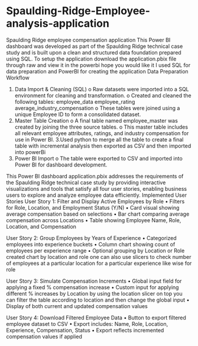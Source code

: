 # Spaulding-Ridge-Employee-analysis-application
Spaulding Ridge employee compensation application 
This Power BI dashboard was developed as part of the Spaulding Ridge technical case study and is built upon a clean and structured data foundation prepared using SQL. To setup the application download the application.pbix file through raw and view it in the powerbi hope you would like it
I used SQL for data preparation and PowerBI for creating the application
Data Preparation Workflow
1.	Data Import & Cleaning (SQL)
o	Raw datasets were imported into a SQL environment for cleaning and transformation.
o	Created and cleaned the following tables:
	employee_data
employee_rating
average_industry_compensation
o	These tables were joined using a unique Employee ID to form a consolidated dataset.
2.	Master Table Creation
o	A final table named employee_master was created by joining the three source tables.
o	This master table includes all relevant employee attributes, ratings, and industry compensation for use in Power BI.
3.Used python to merge all the table to create a final table with incremental analysis then exported as CSV and then imported into powerBi 
4.	Power BI Import
o	The table were exported to CSV and imported into Power BI for dashboard development.

This Power BI dashboard application.pbix addresses the requirements of the Spaulding Ridge technical case study by providing interactive visualizations and tools that satisfy all four user stories, enabling business users to explore and analyze employee data efficiently.
Implemented User Stories
User Story 1: Filter and Display Active Employees by Role
•	Filters for Role, Location, and Employment Status (Y/N)
•	Card visual showing average compensation based on selections
•	Bar chart comparing average compensation across Locations
•	Table showing Employee Name, Role, Location, and Compensation

User Story 2: Group Employees by Years of Experience
•	Categorized employees into experience buckets 
•	Column chart showing count of employees per experience range
•	Optional grouping by Location or Role created chart by location and role one can also use slicers to check number of employees at a particular location for a particular experience like wise for role

 User Story 3: Simulate Compensation Increments
•	Global input field for applying a fixed % compensation increase
•	Custom input for applying different % increases by Location by using the location slicer on top you can filter the table according to location and then change the global input
•	Display of both current and updated compensation values

User Story 4: Download Filtered Employee Data
•	Button to export filtered employee dataset to CSV
•	Export includes: Name, Role, Location, Experience, Compensation, Status
•	Export reflects incremented compensation values if applied


